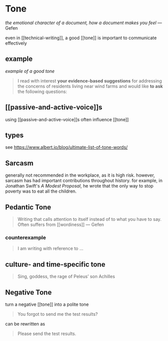 # Tone

_the emotional character of a document, how a document makes you feel_ &mdash; Gefen

even in [[technical-writing]], a good [[tone]] is important to communicate effectively

## example

_example of a good tone_

> I read with interest **your evidence-based suggestions** for addressing the concerns of residents living near wind farms and would like **to ask** the following questions:

## [[passive-and-active-voice]]s

using [[passive-and-active-voice]]s often influence [[tone]]

## types

see <https://www.albert.io/blog/ultimate-list-of-tone-words/>

## Sarcasm

generally not recommended in the workplace, as it is high risk. however, sarcasm has had important contributions throughout history. for example, in Jonathan Swift's _A Modest Proposal_, he wrote that the only way to stop poverty was to eat all the children.

## Pedantic Tone

> Writing that calls attention to itself instead of to what you have to say. Often suffers from [[wordiness]] &mdash; Gefen

### counterexample

> I am writing with reference to $\dots$

## culture- and time-specific tone

> Sing, goddess, the rage of Peleus’ son Achilles

## Negative Tone

turn a negative [[tone]] into a polite tone

> You forgot to send me the test results?

can be rewritten as

> Please send the test results.
